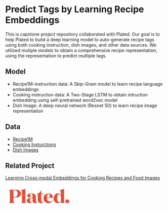 # Predict Tags by Learning Recipe Embeddings  

This is capstone project repository collaborated with Plated. Our goal is to help Plated to build a deep learning model to auto-generate recipe tags using both cooking instruction, dish images, and other data sources. We utilized mutiple models to obtain a comprehensive recipe representation, using the representation to predict multiple tags. 

## Model
* Recipe1M-instruction data: A Skip-Gram model to learn recipe language embeddings 
* Cooking instruction data: A Two-Stage LSTM to obtain intruction embedding using self-pretrained word2vec model
* Dish Image: A deep neural network (Resnet 50) to learn recipe image representation

## Data
* [Recipe1M](http://im2recipe.csail.mit.edu/dataset/download/)
* [Cooking Insturctions](/data/data_sample.pdf)
* [Dish Images](/data/data_sample.pdf)

## Related Project 
[Learning Cross-modal Embeddings for Cooking Recipes and Food Images](http://pic2recipe.csail.mit.edu)

![Logo](pics/logo_image.png) 
